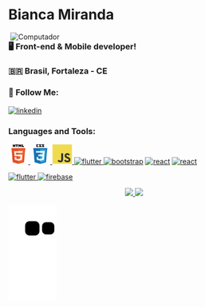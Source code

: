 <h1 align="left">Bianca Miranda</h1>
<img src="https://user-images.githubusercontent.com/78173189/122680101-13263b80-d1c4-11eb-8275-0f3ae52c0fa2.gif" min-width="500px" max-width="500px" width="500px" align="right" alt="Computador">
<h3 align="left">🖥️ Front-end & Mobile developer!</h3>

<h3>🇧🇷 Brasil, Fortaleza - CE </h3>

<h3 align="left">🌺 Follow Me:</h3>
<p align="left"><a href="https://www.linkedin.com/in/bianca-miranda-265386210/" target="_blank"><img align="center" src="https://cdn.jsdelivr.net/npm/simple-icons@3.0.1/icons/linkedin.svg" alt="linkedin" height="30" width="40" /></a></p>

<h3 align="left">Languages and Tools:</h3>
<p align="left"> 
<a href="https://www.w3.org/html/" target="_blank"> <img src="https://raw.githubusercontent.com/devicons/devicon/master/icons/html5/html5-original-wordmark.svg" alt="html5" width="40" height="40"/> </a>
<a href="https://www.w3schools.com/css/" target="_blank"> <img src="https://raw.githubusercontent.com/devicons/devicon/master/icons/css3/css3-original-wordmark.svg" alt="css3" width="40" height="40"/> </a> 
<a href="https://developer.mozilla.org/en-US/docs/Web/JavaScript" target="_blank"> <img src="https://raw.githubusercontent.com/devicons/devicon/master/icons/javascript/javascript-original.svg" alt="javascript" width="40" height="40"/> </a>
<a href="https://www.typescriptlang.org/" target="_blank"> <img src="https://user-images.githubusercontent.com/78173189/136598093-c83b5eed-a838-411e-9bc2-022311d34117.png" alt="flutter" width="40" height="40"/> </a>
<a href="https://getbootstrap.com/" target="_blank"> <img src="https://user-images.githubusercontent.com/78173189/125307677-a60b4f00-e306-11eb-9259-255386e70bd0.png" alt="bootstrap" width="40" height="40"/></a>
<a href="https://reactnative.dev/" target="_blank"> <img src="https://user-images.githubusercontent.com/78173189/128866289-5327a7d0-5be0-4f78-bd90-65201b7d3779.png" alt="react" width="40" height="40"/></a>
<a href="https://angular.io/" target="_blank"> <img src="https://github.com/BiancaAMiranda/BiancaAMiranda/assets/78173189/23bc03b7-6681-4ed8-ad0c-ca204bc56f2c" alt="react" width="40" height="40"/></a>
</p>

<p align="left">
<a href="https://flutter.dev/" target="_blank"> <img src="https://user-images.githubusercontent.com/78173189/128866628-9acaa9d2-db3e-4431-a754-77dc546040b2.png" alt="flutter" width="30" height="30"/> </a>
<a href="https://firebase.google.com/?hl=pt" target="_blank"> <img src="https://user-images.githubusercontent.com/78173189/136597487-9b474ad2-68ba-492b-9afb-3b4a9d646f1c.png" alt="firebase" width="30" height="30"/> </a> </p>

<div align="center">
  <a href="https://github.com/BiancaAMiranda">
    <img height="180em" src="https://github-readme-stats.vercel.app/api?username=BiancaAMiranda&show_icons=true&theme=dracula&include_all_commits=true&count_private=true"/>
    <img height="180em" src="https://github-readme-stats.vercel.app/api/top-langs/?username=BiancaAMiranda&layout=compact&langs_count=7&theme=dracula"/>
   </a>
</div>

![Snake animation](https://github.com/BiancaAMiranda/BiancaAMiranda/blob/output/github-contribution-grid-snake.svg)
